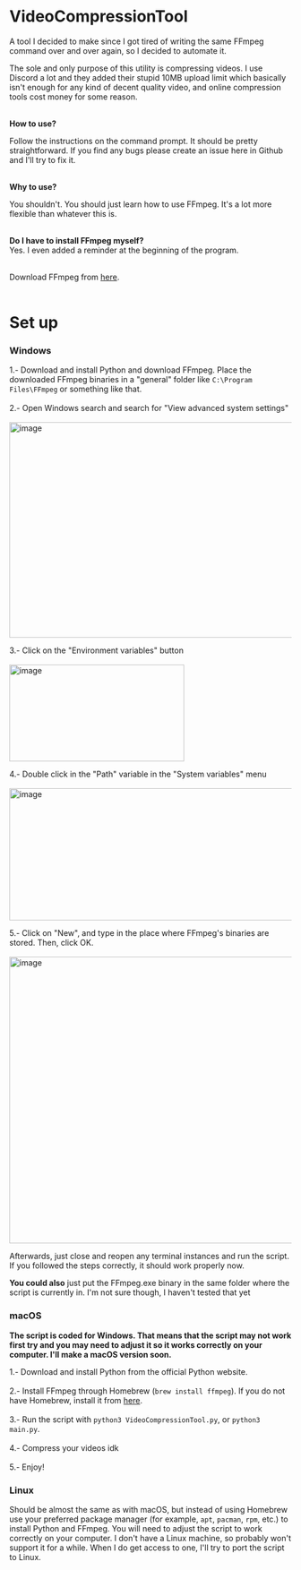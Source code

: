 # VideoCompressionTool
A tool I decided to make since I got tired of writing the same FFmpeg command over and over again, so I decided to automate it.<br>

The sole and only purpose of this utility is compressing videos. I use Discord a lot and they added their stupid 10MB upload limit which basically isn't enough for any kind of decent quality video, and online compression tools cost money for some reason.<br><br>


**How to use?** <br>

Follow the instructions on the command prompt. It should be pretty straightforward. If you find any bugs please create an issue here in Github and I'll try to fix it.<br><br>


**Why to use?** <br>

You shouldn't. You should just learn how to use FFmpeg. It's a lot more flexible than whatever this is.<br><br>


**Do I have to install FFmpeg myself?** <br>
Yes. I even added a reminder at the beginning of the program.<br><br>


Download FFmpeg from [here](https://ffmpeg.org/download.html).<br><br>


# Set up

### Windows<br>
1.- Download and install Python and download FFmpeg. Place the downloaded FFmpeg binaries in a "general" folder like `C:\Program Files\FFmpeg` or something like that.<br><br>
2.- Open Windows search and search for "View advanced system settings"<br><br>
<img width="764" height="385" alt="image" src="https://github.com/user-attachments/assets/aa621053-a6ff-4046-b939-9a6cb9fd0040" />

3.- Click on the "Environment variables" button<br><br>
<img width="312" height="173" alt="image" src="https://github.com/user-attachments/assets/8b872c88-9cf2-427b-8c69-9a37c131f503" />

4.- Double click in the "Path" variable in the "System variables" menu<br><br>
<img width="582" height="236" alt="image" src="https://github.com/user-attachments/assets/032e0992-914f-4ebc-9141-cd755938e0c0" />

5.- Click on "New", and type in the place where FFmpeg's binaries are stored. Then, click OK.<br><br>
<img width="541" height="512" alt="image" src="https://github.com/user-attachments/assets/313eac97-bd4c-4d0c-9101-3f5eb2904458" /><br>

Afterwards, just close and reopen any terminal instances and run the script. If you followed the steps correctly, it should work properly now.

**You could also** just put the FFmpeg.exe binary in the same folder where the script is currently in. I'm not sure though, I haven't tested that yet

### macOS

**The script is coded for Windows. That means that the script may not work first try and you may need to adjust it so it works correctly on your computer. I'll make a macOS version soon.**<br>

1.- Download and install Python from the official Python website.<br><br>
2.- Install FFmpeg through Homebrew (`brew install ffmpeg`). If you do not have Homebrew, install it from [here](https://brew.sh/).<br><br>
3.- Run the script with `python3 VideoCompressionTool.py`, or `python3 main.py`.<br><br>
4.- Compress your videos idk<br><br>
5.- Enjoy!

### Linux

Should be almost the same as with macOS, but instead of using Homebrew use your preferred package manager (for example, `apt`, `pacman`, `rpm`, etc.) to install Python and FFmpeg. You will need to adjust the script to work correctly on your computer. I don't have a Linux machine, so probably won't support it for a while. When I do get access to one, I'll try to port the script to Linux.<br><br>
